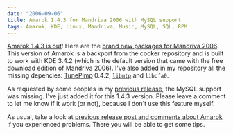 ```yaml
---
date: "2006-09-06"
title: Amarok 1.4.3 for Mandriva 2006 with MySQL support
tags: Amarok, KDE, Linux, Mandriva, Music, MySQL, SQL, RPM
---
```


[Amarok 1.4.3 is
out](https://web.archive.org/web/20070203004155/https://amarok.kde.org/content/view/81/66/)!
Here are the [brand new packages for Mandriva
2006](https://github.com/kdeldycke/mandriva-specs). This version of Amarok is a
backport from the cooker repository and is built to work with KDE 3.4.2 (which
is the default version that came with the free download edition of Mandriva
2006). I've also added in my repository all the missing depencies:
[TunePimp](https://wiki.musicbrainz.org/History:libtunepimp) 0.4.2,
[`libmtp`](https://libmtp.sourceforge.net) and `libofa0`.

As requested by some peoples in my [previous
release](https://kevin.deldycke.com/2006/08/amarok-142-final-for-mandriva-2006/),
the MySQL support was missing. I've just added it for this 1.4.3 version.
Please leave a comment to let me know if it work (or not), because I don't use
this feature myself.

As usual, take a look at [previous release post and comments about
Amarok]({tag}amarok) if you experienced problems. There you will be able to get
some tips.
